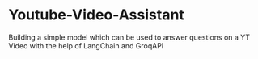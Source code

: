 # Youtube-Video-Assistant
Building a simple model which can be used to answer questions on a YT Video with the help of LangChain and GroqAPI
